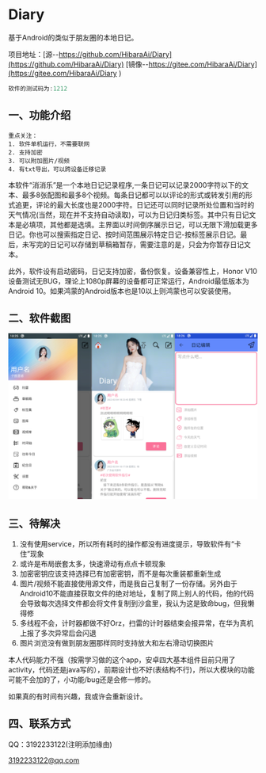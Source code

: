 # Diary
基于Android的类似于朋友圈的本地日记。

项目地址：[源--https://github.com/HibaraAi/Diary](https://github.com/HibaraAi/Diary)  [镜像--https://gitee.com/HibaraAi/Diary](https://gitee.com/HibaraAi/Diary )

```java
软件的测试码为:1212
```



## 一、功能介绍

```
重点关注：
1. 软件单机运行，不需要联网
2. 支持加密
3. 可以附加图片/视频
4. 有txt导出，可以跨设备迁移记录
```



本软件“消消乐”是一个本地日记记录程序,一条日记可以记录2000字符以下的文本、最多8张配图和最多8个视频。每条日记都可以以评论的形式或转发引用的形式追更，评论的最大长度也是2000字符。日记还可以同时记录所处位置和当时的天气情况(当然，现在并不支持自动读取)，可以为日记归类标签。其中只有日记文本是必填项，其他都是选填。主界面以时间倒序展示日记，可以无限下滑加载更多日记。你也可以搜索指定日记、按时间范围展示特定日记-按标签展示日记。最后，未写完的日记可以存储到草稿箱暂存，需要注意的是，只会为你暂存日记文本。

此外，软件设有启动密码，日记支持加密，备份恢复。设备兼容性上，Honor V10设备测试无BUG，理论上1080p屏幕的设备都可正常运行，Android最低版本为Android 10。如果鸿蒙的Android版本也是10以上则鸿蒙也可以安装使用。

## 二、软件截图

![软件截图](img/01.png)

## 三、待解决

1. 没有使用service，所以所有耗时的操作都没有进度提示，导致软件有“卡住”现象
2. 或许是布局嵌套太多，快速滑动有点点卡顿现象
3. 加密密钥应该支持选择已有加密密钥，而不是每次重装都重新生成
4. 图片/视频不能直接使用源文件，而是我自己复制了一份存储。另外由于Android10不能直接获取文件的绝对地址，复制了网上别人的代码，他的代码会导致每次选择文件都会将文件复制到沙盒里，我认为这是致命bug，但我懒得修
5. 多线程不会，计时器都做不好Orz，扫雷的计时器结束会报异常，在华为真机上报了多次异常后会闪退
6. 图片浏览没有做到朋友圈那样同时支持放大和左右滑动切换图片

本人代码能力不强（按需学习做的这个app，安卓四大基本组件目前只用了activity，代码还是java写的），前期设计也不好(表结构不行)，所以大模块的功能可能不会加的了，小功能/bug还是会修一修的。

如果真的有时间有兴趣，我或许会重新设计。

## 四、联系方式

QQ：3192233122(注明添加缘由)

3192233122@qq.com

